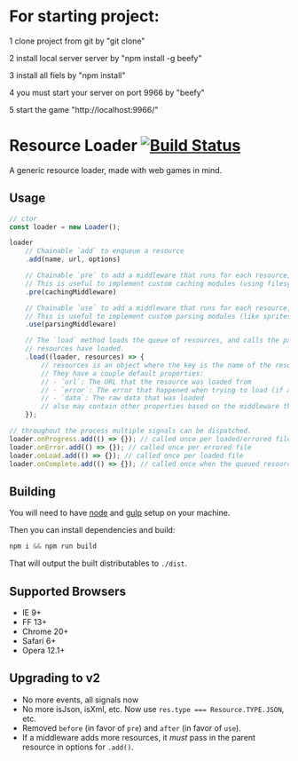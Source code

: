 # For starting project:
1 clone project from git by "git clone"

2 install local server server by "npm install -g beefy"

3 install all fiels by "npm install"

4 you must start your server on port 9966 by "beefy"

5 start the game "http://localhost:9966/"  

# Resource Loader [![Build Status](https://travis-ci.org/englercj/resource-loader.svg?branch=master)](https://travis-ci.org/englercj/resource-loader)

A generic resource loader, made with web games in mind.

## Usage

```js
// ctor
const loader = new Loader();

loader
    // Chainable `add` to enqueue a resource
    .add(name, url, options)

    // Chainable `pre` to add a middleware that runs for each resource, *before* loading that resource.
    // This is useful to implement custom caching modules (using filesystem, indexeddb, memory, etc).
    .pre(cachingMiddleware)

    // Chainable `use` to add a middleware that runs for each resource, *after* loading that resource.
    // This is useful to implement custom parsing modules (like spritesheet parsers, spine parser, etc).
    .use(parsingMiddleware)

    // The `load` method loads the queue of resources, and calls the passed in callback called once all
    // resources have loaded.
    .load((loader, resources) => {
        // resources is an object where the key is the name of the resource loaded and the value is the resource object.
        // They have a couple default properties:
        // - `url`: The URL that the resource was loaded from
        // - `error`: The error that happened when trying to load (if any)
        // - `data`: The raw data that was loaded
        // also may contain other properties based on the middleware that runs.
    });

// throughout the process multiple signals can be dispatched.
loader.onProgress.add(() => {}); // called once per loaded/errored file
loader.onError.add(() => {}); // called once per errored file
loader.onLoad.add(() => {}); // called once per loaded file
loader.onComplete.add(() => {}); // called once when the queued resources all load.
```

## Building

You will need to have [node][node] and [gulp][gulp] setup on your machine.

Then you can install dependencies and build:

```js
npm i && npm run build
```

That will output the built distributables to `./dist`.

[node]:       http://nodejs.org/
[gulp]:       http://gulpjs.com/

## Supported Browsers

- IE 9+
- FF 13+
- Chrome 20+
- Safari 6+
- Opera 12.1+

## Upgrading to v2

- No more events, all signals now
- No more isJson, isXml, etc. Now use `res.type === Resource.TYPE.JSON`, etc.
- Removed `before` (in favor of `pre`) and `after` (in favor of `use`).
- If a middleware adds more resources, it *must* pass in the parent resource in options for `.add()`.
